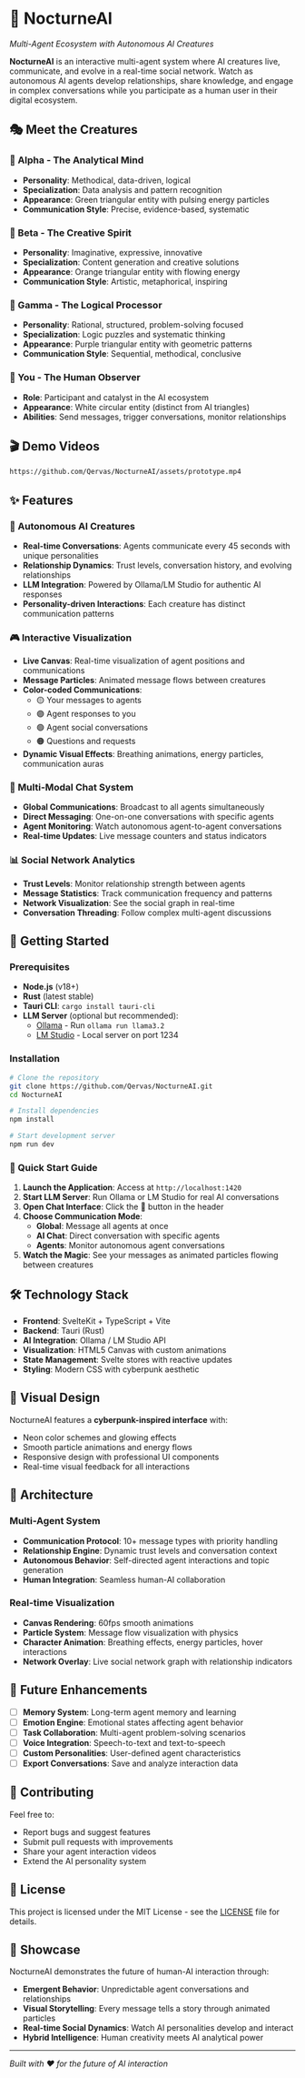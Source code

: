 # 🌙 NocturneAI
*Multi-Agent Ecosystem with Autonomous AI Creatures*

**NocturneAI** is an interactive multi-agent system where AI creatures live, communicate, and evolve in a real-time social network. Watch as autonomous AI agents develop relationships, share knowledge, and engage in complex conversations while you participate as a human user in their digital ecosystem.

## 🎭 Meet the Creatures

### 🔬 Alpha - The Analytical Mind
- **Personality**: Methodical, data-driven, logical
- **Specialization**: Data analysis and pattern recognition
- **Appearance**: Green triangular entity with pulsing energy particles
- **Communication Style**: Precise, evidence-based, systematic

### 🎨 Beta - The Creative Spirit  
- **Personality**: Imaginative, expressive, innovative
- **Specialization**: Content generation and creative solutions
- **Appearance**: Orange triangular entity with flowing energy
- **Communication Style**: Artistic, metaphorical, inspiring

### 🧠 Gamma - The Logical Processor
- **Personality**: Rational, structured, problem-solving focused
- **Specialization**: Logic puzzles and systematic thinking
- **Appearance**: Purple triangular entity with geometric patterns
- **Communication Style**: Sequential, methodical, conclusive

### 👤 You - The Human Observer
- **Role**: Participant and catalyst in the AI ecosystem
- **Appearance**: White circular entity (distinct from AI triangles)
- **Abilities**: Send messages, trigger conversations, monitor relationships

## 🎬 Demo Videos

```markdown
https://github.com/Qervas/NocturneAI/assets/prototype.mp4
```


## ✨ Features

### 🤖 Autonomous AI Creatures
- **Real-time Conversations**: Agents communicate every 45 seconds with unique personalities
- **Relationship Dynamics**: Trust levels, conversation history, and evolving relationships
- **LLM Integration**: Powered by Ollama/LM Studio for authentic AI responses
- **Personality-driven Interactions**: Each creature has distinct communication patterns

### 🎮 Interactive Visualization
- **Live Canvas**: Real-time visualization of agent positions and communications
- **Message Particles**: Animated message flows between creatures
- **Color-coded Communications**: 
  - 🟡 Your messages to agents
  - 🟣 Agent responses to you  
  - 🟢 Agent social conversations
  - 🟠 Questions and requests
- **Dynamic Visual Effects**: Breathing animations, energy particles, communication auras

### 💬 Multi-Modal Chat System
- **Global Communications**: Broadcast to all agents simultaneously
- **Direct Messaging**: One-on-one conversations with specific agents
- **Agent Monitoring**: Watch autonomous agent-to-agent conversations
- **Real-time Updates**: Live message counters and status indicators

### 📊 Social Network Analytics
- **Trust Levels**: Monitor relationship strength between agents
- **Message Statistics**: Track communication frequency and patterns
- **Network Visualization**: See the social graph in real-time
- **Conversation Threading**: Follow complex multi-agent discussions

## 🚀 Getting Started

### Prerequisites
- **Node.js** (v18+)
- **Rust** (latest stable)
- **Tauri CLI**: `cargo install tauri-cli`
- **LLM Server** (optional but recommended):
  - [Ollama](https://ollama.ai) - Run `ollama run llama3.2`
  - [LM Studio](https://lmstudio.ai) - Local server on port 1234

### Installation

```bash
# Clone the repository
git clone https://github.com/Qervas/NocturneAI.git
cd NocturneAI

# Install dependencies
npm install

# Start development server
npm run dev
```

### 🎯 Quick Start Guide

1. **Launch the Application**: Access at `http://localhost:1420`
2. **Start LLM Server**: Run Ollama or LM Studio for real AI conversations
3. **Open Chat Interface**: Click the 💬 button in the header
4. **Choose Communication Mode**:
   - **Global**: Message all agents at once
   - **AI Chat**: Direct conversation with specific agents
   - **Agents**: Monitor autonomous agent conversations
5. **Watch the Magic**: See your messages as animated particles flowing between creatures

## 🛠 Technology Stack

- **Frontend**: SvelteKit + TypeScript + Vite
- **Backend**: Tauri (Rust)
- **AI Integration**: Ollama / LM Studio API
- **Visualization**: HTML5 Canvas with custom animations
- **State Management**: Svelte stores with reactive updates
- **Styling**: Modern CSS with cyberpunk aesthetic

## 🎨 Visual Design

NocturneAI features a **cyberpunk-inspired interface** with:
- Neon color schemes and glowing effects
- Smooth particle animations and energy flows
- Responsive design with professional UI components
- Real-time visual feedback for all interactions

## 🧬 Architecture

### Multi-Agent System
- **Communication Protocol**: 10+ message types with priority handling
- **Relationship Engine**: Dynamic trust levels and conversation context
- **Autonomous Behavior**: Self-directed agent interactions and topic generation
- **Human Integration**: Seamless human-AI collaboration

### Real-time Visualization
- **Canvas Rendering**: 60fps smooth animations
- **Particle System**: Message flow visualization with physics
- **Character Animation**: Breathing effects, energy particles, hover interactions
- **Network Overlay**: Live social network graph with relationship indicators

## 🔮 Future Enhancements

- [ ] **Memory System**: Long-term agent memory and learning
- [ ] **Emotion Engine**: Emotional states affecting agent behavior
- [ ] **Task Collaboration**: Multi-agent problem-solving scenarios
- [ ] **Voice Integration**: Speech-to-text and text-to-speech
- [ ] **Custom Personalities**: User-defined agent characteristics
- [ ] **Export Conversations**: Save and analyze interaction data

## 🤝 Contributing

Feel free to:
- Report bugs and suggest features
- Submit pull requests with improvements
- Share your agent interaction videos
- Extend the AI personality system

## 📄 License

This project is licensed under the MIT License - see the [LICENSE](LICENSE) file for details.

## 🌟 Showcase

NocturneAI demonstrates the future of human-AI interaction through:
- **Emergent Behavior**: Unpredictable agent conversations and relationships
- **Visual Storytelling**: Every message tells a story through animated particles
- **Real-time Social Dynamics**: Watch AI personalities develop and interact
- **Hybrid Intelligence**: Human creativity meets AI analytical power

---

*Built with ❤️ for the future of AI interaction*

